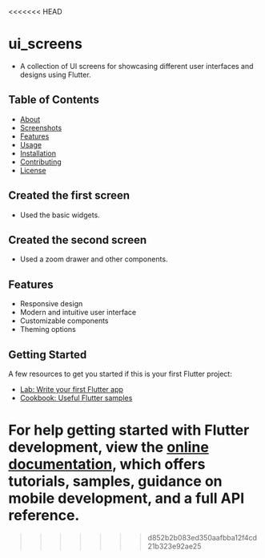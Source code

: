 <<<<<<< HEAD
# ui_screens
- A collection of UI screens for showcasing different user interfaces and designs using Flutter.

## Table of Contents

- [About](#about)
- [Screenshots](#screenshots)
- [Features](#features)
- [Usage](#usage)
- [Installation](#installation)
- [Contributing](#contributing)
- [License](#license)

## Created the first screen
- Used the basic widgets.

## Created the second screen 
- Used a zoom drawer and other components.

## Features

- Responsive design
- Modern and intuitive user interface
- Customizable components
- Theming options

## Getting Started

A few resources to get you started if this is your first Flutter project:

- [Lab: Write your first Flutter app](https://docs.flutter.dev/get-started/codelab)
- [Cookbook: Useful Flutter samples](https://docs.flutter.dev/cookbook)

For help getting started with Flutter development, view the
[online documentation](https://docs.flutter.dev/), which offers tutorials,
samples, guidance on mobile development, and a full API reference.
=======

>>>>>>> d852b2b083ed350aafbba12f4cd21b323e92ae25
